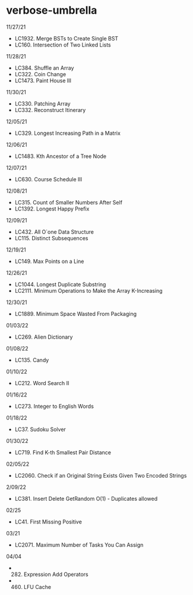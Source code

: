 # verbose-umbrella

11/27/21
 * LC1932. Merge BSTs to Create Single BST
 * LC160. Intersection of Two Linked Lists

11/28/21
 * LC384. Shuffle an Array
 * LC322. Coin Change
 * LC1473. Paint House III

11/30/21
 * LC330. Patching Array
 * LC332. Reconstruct Itinerary

12/05/21
 * LC329. Longest Increasing Path in a Matrix

12/06/21
 * LC1483. Kth Ancestor of a Tree Node

12/07/21
 * LC630. Course Schedule III

12/08/21
 * LC315. Count of Smaller Numbers After Self
 * LC1392. Longest Happy Prefix

12/09/21
 * LC432. All O`one Data Structure
 * LC115. Distinct Subsequences

12/19/21
 * LC149. Max Points on a Line

12/26/21
 * LC1044. Longest Duplicate Substring
 * LC2111. Minimum Operations to Make the Array K-Increasing

12/30/21
 * LC1889. Minimum Space Wasted From Packaging

01/03/22
 * LC269. Alien Dictionary

01/08/22
 * LC135. Candy

01/10/22
 * LC212. Word Search II

01/16/22
 * LC273. Integer to English Words

01/18/22
 * LC37. Sudoku Solver

01/30/22
 * LC719. Find K-th Smallest Pair Distance

02/05/22
 * LC2060. Check if an Original String Exists Given Two Encoded Strings

2/09/22
 * LC381. Insert Delete GetRandom O(1) - Duplicates allowed

02/25
 * LC41. First Missing Positive

03/21
 * LC2071. Maximum Number of Tasks You Can Assign

04/04
 * 282. Expression Add Operators
 * 460. LFU Cache
